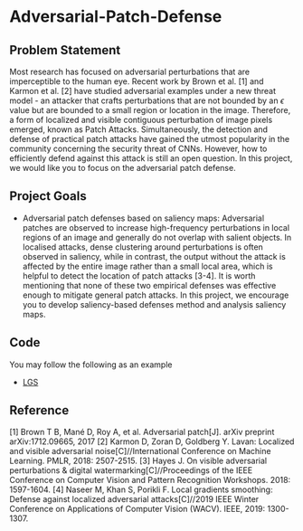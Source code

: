 # Adversarial-Patch-Defense
## Problem Statement
Most research has focused on adversarial perturbations that are imperceptible to the human eye. Recent work by Brown et al. [1] and Karmon et al. [2] have studied adversarial examples under a new threat model - an attacker that crafts perturbations that are not bounded by an $\epsilon$ value but are bounded to a small region or location in the image. Therefore, a form of localized and visible contiguous perturbation of image pixels emerged, known as Patch Attacks. Simultaneously, the detection and defense of practical patch attacks have gained the utmost popularity in the community concerning the security threat of CNNs. However, how to efficiently defend against this attack is still an open question. In this project, we would like you to focus on the adversarial patch defense.

## Project Goals
- Adversarial patch defenses based on saliency maps: Adversarial patches are observed to increase high-frequency perturbations in local regions of an image and generally do not overlap with salient objects. In localised attacks, dense clustering around perturbations is often observed in saliency, while in contrast, the output without the attack is affected by the entire image rather than a small local area, which is helpful to detect the location of patch attacks [3-4]. It is worth mentioning that none of these two empirical defenses was effective enough to mitigate general patch attacks. In this project, we encourage you to develop saliency-based defenses method and analysis saliency maps.

## Code
You may follow the following as an example
- [LGS](https://github.com/Muzammal-Naseer/local_gradients_smoothing)

## Reference
[1] Brown T B, Mané D, Roy A, et al. Adversarial patch[J]. arXiv preprint arXiv:1712.09665, 2017
[2] Karmon D, Zoran D, Goldberg Y. Lavan: Localized and visible adversarial noise[C]//International Conference on Machine Learning. PMLR, 2018: 2507-2515.
[3] Hayes J. On visible adversarial perturbations & digital watermarking[C]//Proceedings of the IEEE Conference on Computer Vision and Pattern Recognition Workshops. 2018: 1597-1604.
[4] Naseer M, Khan S, Porikli F. Local gradients smoothing: Defense against localized adversarial attacks[C]//2019 IEEE Winter Conference on Applications of Computer Vision (WACV). IEEE, 2019: 1300-1307.
